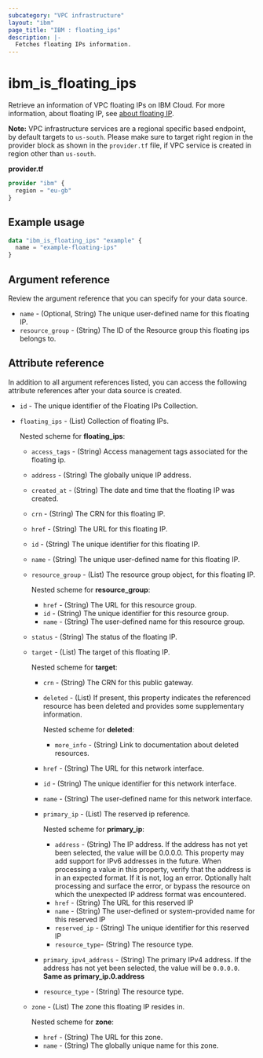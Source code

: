 ```yaml
---
subcategory: "VPC infrastructure"
layout: "ibm"
page_title: "IBM : floating_ips"
description: |-
  Fetches floating IPs information.
---
```


# ibm_is_floating_ips

Retrieve an information of VPC floating IPs on IBM Cloud. For more information, about floating IP, see [about floating IP](https://cloud.ibm.com/docs/vpc?topic=vpc-creating-a-vpc-using-the-rest-apis#create-floating-ip-api-tutorial).

**Note:** 
VPC infrastructure services are a regional specific based endpoint, by default targets to `us-south`. Please make sure to target right region in the provider block as shown in the `provider.tf` file, if VPC service is created in region other than `us-south`.

**provider.tf**

```terraform
provider "ibm" {
  region = "eu-gb"
}
```

## Example usage

```terraform
data "ibm_is_floating_ips" "example" {
  name = "example-floating-ips"
}
```

## Argument reference

Review the argument reference that you can specify for your data source.

- `name` - (Optional, String) The unique user-defined name for this floating IP.
- `resource_group` - (String) The ID of the Resource group this floating ips belongs to.

## Attribute reference

In addition to all argument references listed, you can access the following attribute references after your data source is created.

- `id` - The unique identifier of the Floating IPs Collection.
- `floating_ips` - (List) Collection of floating IPs.
  
    Nested scheme for **floating_ips**:
	- `access_tags`  - (String) Access management tags associated for the floating ip.
    - `address` - (String) The globally unique IP address.
    - `created_at` - (String) The date and time that the floating IP was created.
    - `crn` - (String) The CRN for this floating IP.
    - `href` - (String) The URL for this floating IP.
    - `id` - (String) The unique identifier for this floating IP.
    - `name` - (String) The unique user-defined name for this floating IP.
    - `resource_group` - (List) The resource group object, for this floating IP.
	    
		Nested scheme for **resource_group**:
      	- `href` - (String) The URL for this resource group.
		- `id` - (String) The unique identifier for this resource group.
		- `name` - (String) The user-defined name for this resource group.
	- `status` - (String) The status of the floating IP.
	- `target` - (List) The target of this floating IP.
	    
		Nested scheme for **target**:
		- `crn` - (String) The CRN for this public gateway.
		- `deleted` - (List) If present, this property indicates the referenced resource has been deleted and provides some supplementary information.
		    
			Nested scheme for **deleted**:
  			- `more_info` - (String) Link to documentation about deleted resources.
    	- `href` - (String) The URL for this network interface.
		- `id` - (String) The unique identifier for this network interface.
		- `name` - (String) The user-defined name for this network interface.
		- `primary_ip` - (List) The reserved ip reference.
		
			Nested scheme for **primary_ip**:
			- `address` - (String) The IP address. If the address has not yet been selected, the value will be 0.0.0.0. This property may add support for IPv6 addresses in the future. When processing a value in this property, verify that the address is in an expected format. If it is not, log an error. Optionally halt processing and surface the error, or bypass the resource on which the unexpected IP address format was encountered.
			- `href` - (String) The URL for this reserved IP
			- `name` - (String) The user-defined or system-provided name for this reserved IP
			- `reserved_ip` - (String) The unique identifier for this reserved IP
			- `resource_type`- (String) The resource type.		
		- `primary_ipv4_address` - (String) The primary IPv4 address. If the address has not yet been selected, the value will be `0.0.0.0`. **Same as primary_ip.0.address**
		- `resource_type` - (String) The resource type.
	- `zone` - (List) The zone this floating IP resides in.
	    
		Nested scheme for **zone**:
		- `href` - (String) The URL for this zone.
		- `name` - (String) The globally unique name for this zone.

